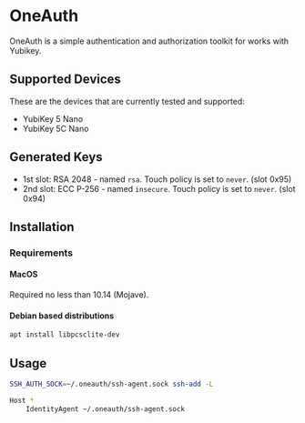 # OneAuth

OneAuth is a simple authentication and authorization toolkit for works with Yubikey.

## Supported Devices

These are the devices that are currently tested and supported:

* YubiKey 5 Nano
* YubiKey 5C Nano

## Generated Keys

* 1st slot: RSA 2048 - named `rsa`. Touch policy is set to `never`. (slot 0x95)
* 2nd slot: ECC P-256 - named `insecure`. Touch policy is set to `never`. (slot 0x94)

## Installation

### Requirements

#### MacOS

Required no less than 10.14 (Mojave).

#### Debian based distributions

```bash
apt install libpcsclite-dev
```

## Usage

```bash
SSH_AUTH_SOCK=~/.oneauth/ssh-agent.sock ssh-add -L
```

```bash
Host *
    IdentityAgent ~/.oneauth/ssh-agent.sock
```
